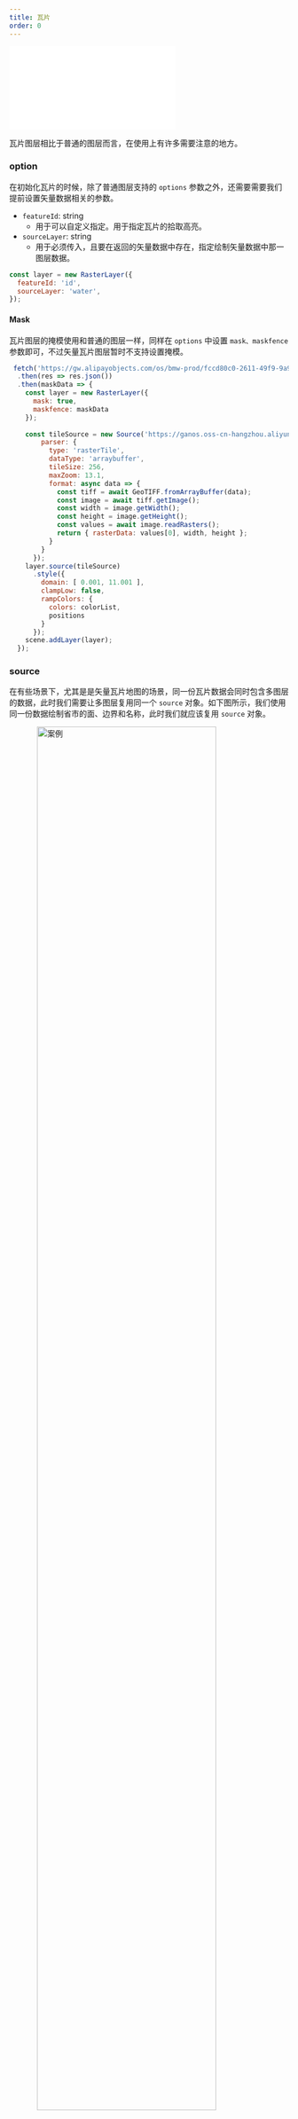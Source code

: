 ```yaml
---
title: 瓦片
order: 0
---
```

<embed src="@/docs/common/style.md"></embed>

瓦片图层相比于普通的图层而言，在使用上有许多需要注意的地方。
### option

在初始化瓦片的时候，除了普通图层支持的 `options` 参数之外，还需要需要我们提前设置矢量数据相关的参数。
- `featureId`: string
  - 用于可以自定义指定。用于指定瓦片的拾取高亮。
- `sourceLayer`: string
  - 用于必须传入，且要在返回的矢量数据中存在，指定绘制矢量数据中那一图层数据。

```javascript
const layer = new RasterLayer({
  featureId: 'id',
  sourceLayer: 'water',
});
```

#### Mask

瓦片图层的掩模使用和普通的图层一样，同样在 `options` 中设置 `mask、maskfence` 参数即可，不过矢量瓦片图层暂时不支持设置掩模。

```js
 fetch('https://gw.alipayobjects.com/os/bmw-prod/fccd80c0-2611-49f9-9a9f-e2a4dd12226f.json')
  .then(res => res.json())
  .then(maskData => {
    const layer = new RasterLayer({
      mask: true,
      maskfence: maskData
    });
    
    const tileSource = new Source('https://ganos.oss-cn-hangzhou.aliyuncs.com/m2/l7/tiff_jx/{z}/{x}/{y}.tiff',{
        parser: {
          type: 'rasterTile',
          dataType: 'arraybuffer',
          tileSize: 256,
          maxZoom: 13.1,
          format: async data => {
            const tiff = await GeoTIFF.fromArrayBuffer(data);
            const image = await tiff.getImage();
            const width = image.getWidth();
            const height = image.getHeight();
            const values = await image.readRasters();
            return { rasterData: values[0], width, height };
          }
        }
      });
    layer.source(tileSource)
      .style({
        domain: [ 0.001, 11.001 ],
        clampLow: false,
        rampColors: {
          colors: colorList,
          positions
        }
      });
    scene.addLayer(layer);
  });
```

### source

在有些场景下，尤其是是矢量瓦片地图的场景，同一份瓦片数据会同时包含多图层的数据，此时我们需要让多图层复用同一个 `source` 对象。如下图所示，我们使用同一份数据绘制省市的面、边界和名称，此时我们就应该复用 `source` 对象。

<img width="80%" style="display: block;margin: 0 auto;" alt="案例" src='https://gw.alipayobjects.com/mdn/rms_816329/afts/img/A*cMFMTqF7WoIAAAAAAAAAAAAAARQnAQ'>

```javascript
  const tileSource = new Source(
    'http://localhost:3000/file.mbtiles/{z}/{x}/{y}.pbf',
    {
      parser: {
        type: 'mvt',
        tileSize: 256,
        zoomOffset: 0,
        maxZoom: 9,
        extent: [-180, -85.051129, 179, 85.051129],
      },
    });
  const option = {
    featureId: 'NAME_CHN',
    sourceLayer: 'city'
  }
  const linelayer = new LineLayer(option)
    .source(tileSource)
    .color('#f00')
    .size(1)
    .style({
      opacity: 0.5,
    });
  this.scene.addLayer(linelayer);

  const polygonlayer = new PolygonLayer(option)
    .source(tileSource)
    .color('citycode', (v: string) => {
        return getRandomColor(v);
      }
    })
    .style({
      opacity: 0.4,
    })
    .select(true);
  this.scene.addLayer(polygonlayer);

  const pointlayer = new PointLayer(option)
    .source(tileSource)
    .shape('NAME_CHN', 'text')
    .color('#f00')
    .size(12)
    .style({
      stroke: '#fff',
      strokeWidth: 2,
    });

  this.scene.addLayer(pointlayer);
```
### event

在使用上，瓦片图层绑定事件的操作和普通图层事件保持一致，但是在事件的返回参数中，瓦片图层对分布的数据进行合并操作，以求获取到当前图层的完整数据。

```javascript
layer.on('click', e => {...})；
```